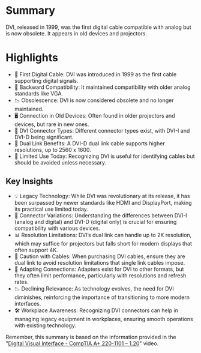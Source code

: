 # Summary
DVI, released in 1999, was the first digital cable compatible with analog but is now obsolete. It appears in old devices and projectors.

# Highlights
- 📅 First Digital Cable: DVI was introduced in 1999 as the first cable supporting digital signals.
- 🔄 Backward Compatibility: It maintained compatibility with older analog standards like VGA.
- 📉 Obsolescence: DVI is now considered obsolete and no longer maintained.
- 🖥️ Connection in Old Devices: Often found in older projectors and devices, but rare in new ones.
- 🔗 DVI Connector Types: Different connector types exist, with DVI-I and DVI-D being significant.
- 🎥 Dual Link Benefits: A DVI-D dual link cable supports higher resolutions, up to 2560 x 1600.
- 🚫 Limited Use Today: Recognizing DVI is useful for identifying cables but should be avoided unless necessary.

## Key Insights
- 💡 Legacy Technology: While DVI was revolutionary at its release, it has been surpassed by newer standards like HDMI and DisplayPort, making its practical use limited today.
- 🧩 Connector Variations: Understanding the differences between DVI-I (analog and digital) and DVI-D (digital only) is crucial for ensuring compatibility with various devices.
- 📊 Resolution Limitations: DVI’s dual link can handle up to 2K resolution, which may suffice for projectors but falls short for modern displays that often support 4K.
- 🧪 Caution with Cables: When purchasing DVI cables, ensure they are dual link to avoid resolution limitations that single link cables impose.
- 🔌 Adapting Connections: Adapters exist for DVI to other formats, but they often limit performance, particularly with resolutions and refresh rates.
- 📉 Declining Relevance: As technology evolves, the need for DVI diminishes, reinforcing the importance of transitioning to more modern interfaces.
- 🛠️ Workplace Awareness: Recognizing DVI connectors can help in managing legacy equipment in workplaces, ensuring smooth operations with existing technology.

Remember, this summary is based on the information provided in the "[Digital Visual Interface  - CompTIA A+ 220-1101 – 1.20](https://www.youtube.com/watch?v=Kn2douToemI&t=307s)" video.